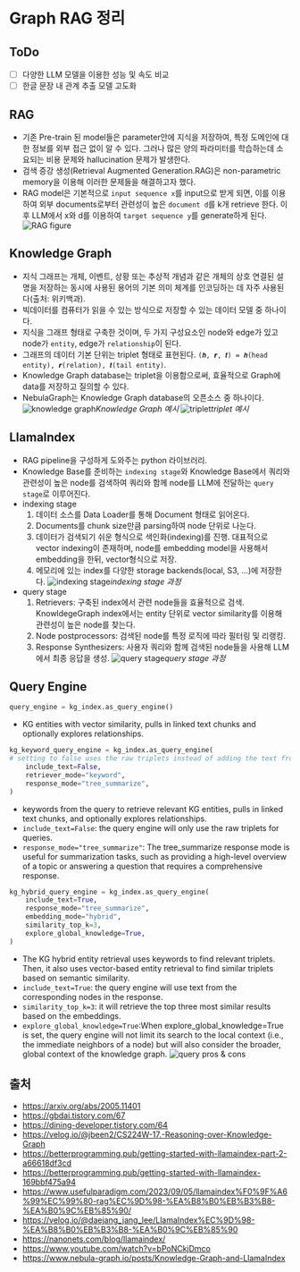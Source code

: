 # Graph RAG 정리

## ToDo

- [ ] 다양한 LLM 모델을 이용한 성능 및 속도 비교
- [ ] 한글 문장 내 관계 추출 모델 고도화

## RAG

- 기존 Pre-train 된 model들은 parameter안에 지식을 저장하여, 특정 도메인에 대한 정보를 외부 접근 없이 알 수 있다. 그러나 많은 양의 파라미터를 학습하는데 소요되는 비용 문제와 hallucination 문제가 발생한다.
- 검색 증강 생성(Retrieval Augmented Generation.RAG)은 non-parametric memory을 이용해 이러한 문제들을 해결하고자 했다.
- RAG model은 기본적으로 `input sequence x`를 input으로 받게 되면, 이를 이용하여 외부 documents로부터 관련성이 높은 `document d`를 k개 retrieve 한다. 이후 LLM에서 x와 d를 이용하여 `target sequence y`를 generate하게 된다.
  ![RAG figure](https://img1.daumcdn.net/thumb/R1280x0/?scode=mtistory2&fname=https%3A%2F%2Fblog.kakaocdn.net%2Fdn%2Fcu77eM%2FbtscQaJ0rOg%2FoCvPXGa1z6vuqfZrs7fvTK%2Fimg.png)

## Knowledge Graph

- 지식 그래프는 개체, 이벤트, 상황 또는 추상적 개념과 같은 개체의 상호 연결된 설명을 저장하는 동시에 사용된 용어의 기본 의미 체계를 인코딩하는 데 자주 사용된다(출처: 위키백과).
- 빅데이터를 컴퓨터가 읽을 수 있는 방식으로 저장할 수 있는 데이터 모델 중 하나이다.
- 지식을 그래프 형태로 구축한 것이며, 두 가지 구성요소인 node와 edge가 있고 node가 `entity`, edge가 `relationship`이 된다.
- 그래프의 데이터 기본 단위는 triplet 형태로 표현된다. `(𝒉, 𝙧, 𝒕) = 𝒉(head entity), 𝙧(relation), 𝒕(tail entity)`.
- Knowledge Graph database는 triplet을 이용함으로써, 효율적으로 Graph에 data를 저장하고 질의할 수 있다.
- NebulaGraph는 Knowledge Graph database의 오픈소스 중 하나이다.
  ![knowledge graph](https://pbs.twimg.com/media/FEi6QMNXoAAUHZJ?format=jpg&name=large)_Knowledge Graph 예시_
  ![triplet](https://velog.velcdn.com/images%2Fjbeen2%2Fpost%2Ff002cfb0-23d5-4fde-ab85-2168e9b900e9%2Fimage.png)_triplet 예시_

## LlamaIndex

- RAG pipeline을 구성하게 도와주는 python 라이브러리.
- Knowledge Base를 준비하는 `indexing stage`와 Knowledge Base에서 쿼리와 관련성이 높은 node를 검색하여 쿼리와 함께 node를 LLM에 전달하는 `query stage`로 이루어진다.
- indexing stage
  1. 데이터 소스를 Data Loader를 통해 Document 형태로 읽어온다.
  2. Documents를 chunk size만큼 parsing하여 node 단위로 나눈다.
  3. 데이터가 검색되기 쉬운 형식으로 색인화(indexing)를 진행. 대표적으로 vector indexing이 존재하며, node를 embedding model을 사용해서 embedding을 한뒤, vector형식으로 저장.
  4. 메모리에 있는 index를 다양한 storage backends(local, S3, ...)에 저장한다.
     ![indexing stage](https://velog.velcdn.com/images/daejang_jang_lee/post/5be44ba9-2b41-409f-aa6e-114e15c4392b/image.png)_indexing stage 과정_
- query stage
  1. Retrievers: 구축된 index에서 관련 node들을 효율적으로 검색. KnowldegeGraph index에서는 entity 단위로 vector similarity를 이용해 관련성이 높은 node를 찾는다.
  2. Node postprocessors: 검색된 node를 특정 로직에 따라 필터링 및 리랭킹.
  3. Response Synthesizers: 사용자 쿼리와 함께 검색된 node들을 사용해 LLM에서 최종 응답을 생성.
     ![query stage](https://velog.velcdn.com/images/daejang_jang_lee/post/aa1ec8ee-576f-4cb3-a78c-9d612dfb4a2a/image.png)_query stage 과정_

## Query Engine

```python
query_engine = kg_index.as_query_engine()
```

- KG entities with vector similarity, pulls in linked text chunks and optionally explores relationships.

```python
kg_keyword_query_engine = kg_index.as_query_engine(
# setting to false uses the raw triplets instead of adding the text from the corresponding nodes
    include_text=False,
    retriever_mode="keyword",
    response_mode="tree_summarize",
)
```

- keywords from the query to retrieve relevant KG entities, pulls in linked text chunks, and optionally explores relationships.
- `include_text=False`: the query engine will only use the raw triplets for queries.
- `response_mode="tree_summarize"`: The tree_summarize response mode is useful for summarization tasks, such as providing a high-level overview of a topic or answering a question that requires a comprehensive response.

```python
kg_hybrid_query_engine = kg_index.as_query_engine(
    include_text=True,
    response_mode="tree_summarize",
    embedding_mode="hybrid",
    similarity_top_k=3,
    explore_global_knowledge=True,
)
```

- The KG hybrid entity retrieval uses keywords to find relevant triplets. Then, it also uses vector-based entity retrieval to find similar triplets based on semantic similarity.
- `include_text=True`: the query engine will use text from the corresponding nodes in the response.
- `similarity_top_k=3`: it will retrieve the top three most similar results based on the embeddings.
- `explore_global_knowledge=True`:When explore_global_knowledge=True is set, the query engine will not limit its search to the local context (i.e., the immediate neighbors of a node) but will also consider the broader, global context of the knowledge graph.
  ![query pros & cons](https://miro.medium.com/v2/resize:fit:1400/format:webp/1*0UsLpj7v2GO67U-99YJBfg.png)

## 출처

- https://arxiv.org/abs/2005.11401
- https://gbdai.tistory.com/67
- https://dining-developer.tistory.com/64
- https://velog.io/@jbeen2/CS224W-17.-Reasoning-over-Knowledge-Graph
- https://betterprogramming.pub/getting-started-with-llamaindex-part-2-a66618df3cd
- https://betterprogramming.pub/getting-started-with-llamaindex-169bbf475a94
- https://www.usefulparadigm.com/2023/09/05/llamaindex%F0%9F%A6%99%EC%99%80-rag%EC%9D%98-%EA%B8%B0%EB%B3%B8-%EA%B0%9C%EB%85%90/
- https://velog.io/@daejang_jang_lee/LlamaIndex%EC%9D%98-%EA%B8%B0%EB%B3%B8-%EA%B0%9C%EB%85%90
- https://nanonets.com/blog/llamaindex/
- https://www.youtube.com/watch?v=bPoNCkjDmco
- https://www.nebula-graph.io/posts/Knowledge-Graph-and-LlamaIndex
